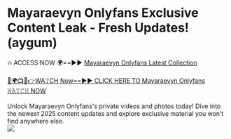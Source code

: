 # Mayaraevyn Onlyfans Exclusive Content Leak - Fresh Updates! (aygum)

🔥 ACCESS NOW 🌍==►► <a href="https://tinyurl.com/kvy9nzfs" rel="nofollow">Mayaraevyn Onlyfans Latest Collection</a>
<br><br>
[🔴🌍📺📱👉WA𝚃CH Now==►► CLICK HERE TO Mayaraevyn Onlyfans 𝚆𝙰𝚃𝙲𝙷 NOW](https://tinyurl.com/kvy9nzfs)
<br><br>
Unlock Mayaraevyn Onlyfans's private videos and photos today! Dive into the newest 2025 content updates and explore exclusive material you won’t find anywhere else.
<br>
<a href="https://tinyurl.com/kvy9nzfs" rel="nofollow" data-target="animated-image.originalLink"><img src="https://camo.githubusercontent.com/8a4f000d20f83aca3bf7ec5f350d767afa0574a8a352519fd8cfa583a6f93a33/68747470733a2f2f692e696d6775722e636f6d2f644a486b345a712e676966" data-canonical-src="https://i.imgur.com/dJHk4Zq.gif" style="max-width: 100%; display: inline-block;" data-target="animated-image.originalImage"></a>
<br>
